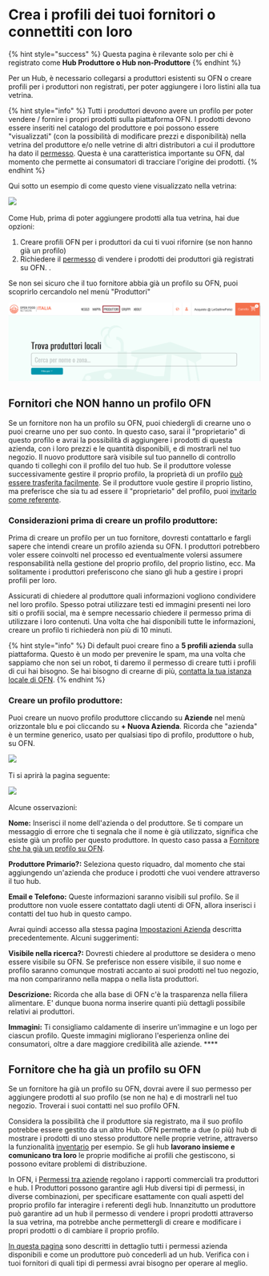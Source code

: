 # Crea i profili dei tuoi fornitori o connettiti con loro

{% hint style="success" %}
 Questa pagina è rilevante solo per chi è registrato come **Hub Produttore o Hub non-Produttore**
{% endhint %}

Per un Hub, è necessario collegarsi a produttori esistenti su OFN o creare profili per i produttori non registrati, per poter aggiungere i loro listini alla tua vetrina.

{% hint style="info" %}
Tutti i produttori devono avere un profilo per poter vendere / fornire i propri prodotti sulla piattaforma OFN. I prodotti devono essere inseriti nel catalogo del produttore e poi possono essere "visualizzati" \(con la possibilità di modificare prezzi e disponibilità\) nella vetrina del produttore e/o nelle vetrine di altri distributori a cui il produttore ha dato il [permesso](enterprise-to-enterprise-permissions-e2es.md). Questa è una caratteristica importante su OFN, dal momento che permette ai consumatori di tracciare l'origine dei prodotti. 
{% endhint %}

Qui sotto un esempio di come questo viene visualizzato nella vetrina:

![](../../.gitbook/assets/producernote.png)

Come Hub, prima di poter aggiungere prodotti alla tua vetrina, hai due opzioni: 

1. Creare profili OFN per i produttori da cui ti vuoi rifornire \(se non hanno già un profilo\)
2. Richiedere il [permesso](enterprise-to-enterprise-permissions-e2es.md) di vendere i prodotti dei produttori già registrati su OFN. .

Se non sei sicuro che il tuo fornitore abbia già un profilo su OFN, puoi scoprirlo cercandolo nel menù "Produttori"

![](../../.gitbook/assets/produttori.png)

## Fornitori che NON hanno un profilo OFN

Se un fornitore non ha un profilo su OFN, puoi chiedergli di crearne uno o puoi crearne uno per suo conto. In questo caso, sarai il "proprietario" di questo profilo e avrai la possibilità di aggiungere i prodotti di questa azienda, con i loro prezzi e le quantità disponibili, e di mostrarli nel tuo negozio. Il nuovo produttore sarà visibile sul tuo pannello di controllo quando ti colleghi con il profilo del tuo hub. Se il produttore volesse successivamente gestire il proprio profilo, la proprietà di un profilo [può essere trasferita facilmente](transfer-ownership.md). Se il produttore vuole gestire il proprio listino, ma preferisce che sia tu ad essere il "proprietario" del profilo, puoi [invitarlo come referente](enterprise-settings.md#users).

### Considerazioni prima di creare un profilo produttore:

Prima di creare un profilo per un tuo fornitore, dovresti contattarlo e fargli sapere che intendi creare un profilo azienda su OFN. I produttori potrebbero voler essere coinvolti nel processo ed eventualmente volersi assumere responsabilità nella gestione del proprio profilo, del proprio listino, ecc. Ma solitamente i produttori preferiscono che siano gli hub a gestire i propri profili per loro. 

Assicurati di chiedere al produttore quali informazioni vogliono condividere nel loro profilo. Spesso potrai utilizzare testi ed immagini presenti nei loro siti o profili social, ma è sempre necessario chiedere il permesso prima di utilizzare i loro contenuti. Una volta che hai disponibili tutte le informazioni, creare un profilo ti richiederà non più di 10 minuti. 

{% hint style="info" %}
Di default puoi creare fino a **5 profili azienda** sulla piattaforma. Questo è un modo per prevenire le spam, ma una volta che sappiamo che non sei un robot, ti daremo il permesso di creare tutti i profili di cui hai bisogno. Se hai bisogno di crearne di più,  [contatta la tua istanza locale di OFN](https://www.openfoodnetwork.org/find-your-local-open-food-network/).
{% endhint %}

### Creare un profilo produttore:

Puoi creare un nuovo profilo produttore cliccando su **Aziende** nel menù orizzontale blu e poi cliccando su **+ Nuova Azienda**. Ricorda che "azienda" è un termine generico, usato per qualsiasi tipo di profilo, produttore o hub, su OFN.

![](../../.gitbook/assets/new-enterprise.png)

Ti si aprirà la pagina seguente:

![](../../.gitbook/assets/newenterprise.jpg)

Alcune osservazioni:

**Nome:** Inserisci il nome dell'azienda o del produttore. Se ti compare un messaggio di errore che ti segnala che il nome è già utilizzato, significa che esiste già un profilo per questo produttore. In questo caso passa a [Fornitore che ha già un profilo su OFN](create-or-connect-with-your-supplying-producers.md#supplyingproducer).

**Produttore Primario?:** Seleziona questo riquadro, dal momento che stai aggiungendo un'azienda che produce i prodotti che vuoi vendere attraverso il tuo hub.

**Email e Telefono:** Queste informazioni saranno visibili sul profilo. Se il produttore non vuole essere contattato dagli utenti di OFN, allora inserisci i contatti del tuo hub in questo campo.

Avrai quindi accesso alla stessa pagina [Impostazioni Azienda](enterprise-settings.md) descritta precedentemente. Alcuni suggerimenti:

**Visibile nella ricerca?:** Dovresti chiedere al produttore se desidera o meno essere visibile su OFN. Se preferisce non essere visibile, il suo nome e profilo saranno comunque mostrati accanto ai suoi prodotti nel tuo negozio, ma non compariranno nella mappa o nella lista produttori. 

**Descrizione:** Ricorda che alla base di OFN c'è la trasparenza nella filiera alimentare. E' dunque buona norma inserire quanti più dettagli possibile relativi ai produttori. 

**Immagini:** Ti consigliamo caldamente di inserire un'immagine e un logo per ciascun profilo. Queste immagini migliorano l'esperienza online dei consumatori, oltre a dare maggiore credibilità alle aziende. ****

## Fornitore che ha già un profilo su OFN <a id="supplyingproducer"></a>

Se un fornitore ha già un profilo su OFN, dovrai avere il suo permesso per aggiungere prodotti al suo profilo \(se non ne ha\) e di mostrarli nel tuo negozio. Troverai i suoi contatti nel suo profilo OFN. 

Considera la possibilità che il produttore sia registrato, ma il suo profilo potrebbe essere gestito da un altro Hub. OFN permette a due \(o più\) hub di mostrare i prodotti di uno stesso produttore nelle proprie vetrine, attraverso la funzionalità [inventario](../products-1/inventory-tool.md) per esempio. Se gli hub **lavorano insieme e comunicano tra loro** le proprie modifiche ai profili che gestiscono, si possono evitare problemi di distribuzione. 

In OFN, i [Permessi tra aziende](enterprise-to-enterprise-permissions-e2es.md) regolano i rapporti commerciali tra produttori e hub. I Produttori possono garantire agli Hub diversi tipi di permessi, in diverse combinazioni, per specificare esattamente con quali aspetti del proprio profilo far interagire i referenti degli hub. Innanzitutto un produttore può garantire ad un hub il permesso di vendere i propri prodotti attraverso la sua vetrina, ma potrebbe anche permettergli di creare e modificare i propri prodotti o di cambiare il proprio profilo. 

[In questa pagina](enterprise-to-enterprise-permissions-e2es.md) sono descritti in dettaglio tutti i permessi azienda disponibili e come un produttore può concederli ad un hub. Verifica con i tuoi fornitori di quali tipi di permessi avrai bisogno per operare al meglio.  

